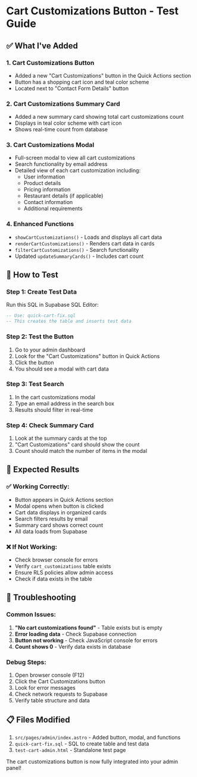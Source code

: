 # Cart Customizations Button - Test Guide

## ✅ What I've Added

### 1. **Cart Customizations Button**
- Added a new "Cart Customizations" button in the Quick Actions section
- Button has a shopping cart icon and teal color scheme
- Located next to "Contact Form Details" button

### 2. **Cart Customizations Summary Card**
- Added a new summary card showing total cart customizations count
- Displays in teal color scheme with cart icon
- Shows real-time count from database

### 3. **Cart Customizations Modal**
- Full-screen modal to view all cart customizations
- Search functionality by email address
- Detailed view of each cart customization including:
  - User information
  - Product details
  - Pricing information
  - Restaurant details (if applicable)
  - Contact information
  - Additional requirements

### 4. **Enhanced Functions**
- `showCartCustomizations()` - Loads and displays all cart data
- `renderCartCustomizations()` - Renders cart data in cards
- `filterCartCustomizations()` - Search functionality
- Updated `updateSummaryCards()` - Includes cart count

## 🧪 How to Test

### Step 1: Create Test Data
Run this SQL in Supabase SQL Editor:
```sql
-- Use: quick-cart-fix.sql
-- This creates the table and inserts test data
```

### Step 2: Test the Button
1. Go to your admin dashboard
2. Look for the "Cart Customizations" button in Quick Actions
3. Click the button
4. You should see a modal with cart data

### Step 3: Test Search
1. In the cart customizations modal
2. Type an email address in the search box
3. Results should filter in real-time

### Step 4: Check Summary Card
1. Look at the summary cards at the top
2. "Cart Customizations" card should show the count
3. Count should match the number of items in the modal

## 🎯 Expected Results

### ✅ Working Correctly:
- Button appears in Quick Actions section
- Modal opens when button is clicked
- Cart data displays in organized cards
- Search filters results by email
- Summary card shows correct count
- All data loads from Supabase

### ❌ If Not Working:
- Check browser console for errors
- Verify `cart_customizations` table exists
- Ensure RLS policies allow admin access
- Check if data exists in the table

## 🔧 Troubleshooting

### Common Issues:
1. **"No cart customizations found"** - Table exists but is empty
2. **Error loading data** - Check Supabase connection
3. **Button not working** - Check JavaScript console for errors
4. **Count shows 0** - Verify data exists in database

### Debug Steps:
1. Open browser console (F12)
2. Click the Cart Customizations button
3. Look for error messages
4. Check network requests to Supabase
5. Verify table structure and data

## 📋 Files Modified

1. `src/pages/admin/index.astro` - Added button, modal, and functions
2. `quick-cart-fix.sql` - SQL to create table and test data
3. `test-cart-admin.html` - Standalone test page

The cart customizations button is now fully integrated into your admin panel!
